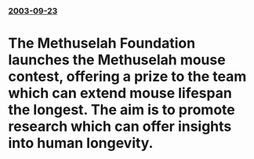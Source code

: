 ### [2003-09-23](/news/2003/09/23/index.md)

#  The Methuselah Foundation launches the Methuselah mouse contest, offering a prize to the team which can extend mouse lifespan the longest. The aim is to promote research which can offer insights into human longevity.




